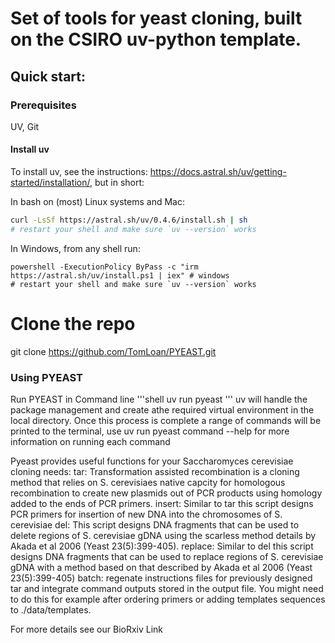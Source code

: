 # Set of tools for yeast cloning, built on the CSIRO uv-python template. 

## Quick start:

### Prerequisites

UV, Git

#### Install uv

To install uv, see the instructions: https://docs.astral.sh/uv/getting-started/installation/, but in short:

In bash on (most) Linux systems and Mac:
```bash
curl -LsSf https://astral.sh/uv/0.4.6/install.sh | sh
# restart your shell and make sure `uv --version` works
```

In Windows, from any shell run:
```shell
powershell -ExecutionPolicy ByPass -c "irm https://astral.sh/uv/install.ps1 | iex" # windows
# restart your shell and make sure `uv --version` works
```

# Clone the repo
git clone https://github.com/TomLoan/PYEAST.git

### Using PYEAST 

Run PYEAST in Command line
'''shell
uv run pyeast
'''
uv will handle the package management and create athe required virtual environment in the local directory. 
Once this process is complete a range of commands will be printed to the terminal, use uv run pyeast command --help for more information on running each command

Pyeast provides  useful functions for  your Saccharomyces cerevisiae cloning needs: 
tar: Transformation assisted recombination is a cloning method that relies on S. cerevisiaes native capcity for homologous recombination to create new plasmids out of PCR products using homology added to the ends of PCR primers. 
insert: Similar to tar this script designs PCR primers for insertion of new DNA into the chromosomes of S. cerevisiae 
del: This script designs DNA fragments that can be used to delete regions of S. cerevisiae gDNA using the scarless method details by Akada et al 2006 (Yeast 23(5):399-405). 
replace: Similar to del this script designs DNA fragments that can be used to replace regions of S. cerevisiae gDNA with a method based on that described by Akada et al 2006 (Yeast 23(5):399-405)
batch: regenate instructions files for previously designed tar and integrate command outputs stored in the output file. You might need to do this for example after ordering primers or adding templates sequences to ./data/templates. 

For more details see our BioRxiv 
Link
